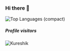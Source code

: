 ### Hi there 👋

<!--
**Kureshik/Kureshik** is a ✨ _special_ ✨ repository because its `README.md` (this file) appears on your GitHub profile.

Here are some ideas to get you started:

- 🔭 I’m currently working on ...
- 🌱 I’m currently learning ...
- 👯 I’m looking to collaborate on ...
- 🤔 I’m looking for help with ...
- 💬 Ask me about ...
- 📫 How to reach me: ...
- 😄 Pronouns: ...
- ⚡ Fun fact: ...
-->

<!--![Kureshik's GitHub stats](https://github-readme-stats.vercel.app/api?username=Kureshik&show_icons=true&theme=aura)-->
![Top Languages (compact)](https://github-readme-stats.vercel.app/api/top-langs/?username=Kureshik&layout=compact&theme=aura)

##### Profile visitors
![Kureshik](https://count.getloli.com/@Kureshik?name=Kureshik&theme=rule34&padding=7&offset=0&align=top&scale=1&pixelated=1&darkmode=1)